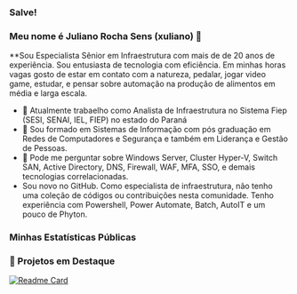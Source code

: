 ### Salve!
### Meu nome é Juliano Rocha Sens (xuliano) 👋

**Sou Especialista Sênior em Infraestrutura com mais de de 20 anos de experiência. Sou entusiasta de tecnologia com eficiência. Em minhas horas vagas gosto de estar em contato com a natureza, pedalar, jogar video game, estudar, e pensar sobre automação na produção de alimentos em média e larga escala.

- 🔭 Atualmente trabaelho como Analista de Infraestrutura no Sistema Fiep (SESI, SENAI, IEL, FIEP) no estado do Paraná
- 🌱 Sou formado em Sistemas de Informação com pós graduação em Redes de Computadores e Segurança e também em Liderança e Gestão de Pessoas.
- 💬 Pode me perguntar sobre Windows Server, Cluster Hyper-V, Switch SAN, Active Directory, DNS, Firewall, WAF, MFA, SSO, e demais tecnologias correlacionadas.
- Sou novo no GitHub. Como especialista de infraestrutura, não tenho uma coleção de códigos ou contribuições nesta comunidade. Tenho experiência com Powershell, Power Automate, Batch, AutoIT e um pouco de Phyton.

### Minhas Estatísticas Públicas

### 📌 Projetos em Destaque

[![Readme Card](https://github-readme-stats.vercel.app/api/pin/?username=xuliano&repo=dio-lab-open-source)](https://github.com/xuliano/dio-lab-open-source)
